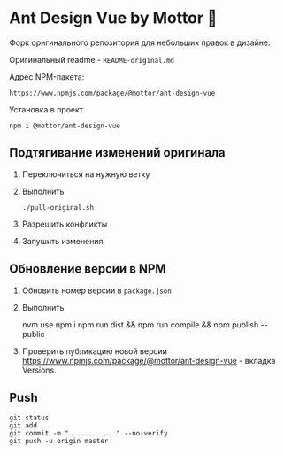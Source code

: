 # Ant Design Vue by Mottor 💪

Форк оригинального репозитория для небольших правок в дизайне.

Оригинальный readme - `README-original.md`

Адрес NPM-пакета:

    https://www.npmjs.com/package/@mottor/ant-design-vue

Установка в проект

    npm i @mottor/ant-design-vue

## Подтягивание изменений оригинала

1.  Переключиться на нужную ветку

2.  Выполнить

        ./pull-original.sh

3.  Разрешить конфликты

4.  Запушить изменения

## Обновление версии в NPM

1. Обновить номер версии в `package.json`

2. Выполнить

   nvm use npm i npm run dist && npm run compile && npm publish --public

3. Проверить публикацию новой версии https://www.npmjs.com/package/@mottor/ant-design-vue - вкладка Versions.

## Push

    git status
    git add .
    git commit -m "............" --no-verify
    git push -u origin master
